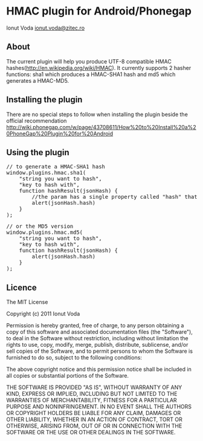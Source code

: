 # HMAC plugin for Android/Phonegap #
Ionut Voda <ionut.voda@zitec.ro>

## About ## 

The current plugin will help you produce UTF-8 compatible HMAC hashes(http://en.wikipedia.org/wiki/HMAC). It currently supports 2 hasher functions: sha1 which produces a HMAC-SHA1 hash and md5 which generates a HMAC-MD5.

## Installing the plugin ##

There are no special steps to follow when installing the plugin beside the official recommendation http://wiki.phonegap.com/w/page/43708611/How%20to%20Install%20a%20PhoneGap%20Plugin%20for%20Android

## Using the plugin ## 

<pre>
// to generate a HMAC-SHA1 hash
window.plugins.hmac.sha1(
    "string you want to hash", 
    "key to hash with",
    function hashResult(jsonHash) {
        //the param has a single property called "hash" that contains your hash
        alert(jsonHash.hash)
    }
);
</pre>

<pre>
// or the MD5 version
window.plugins.hmac.md5(
    "string you want to hash", 
    "key to hash with",
    function hashResult(jsonHash) {
        alert(jsonHash.hash)
    }
);
</pre>

## Licence ##

The MIT License

Copyright (c) 2011 Ionut Voda

Permission is hereby granted, free of charge, to any person obtaining a copy
of this software and associated documentation files (the "Software"), to deal
in the Software without restriction, including without limitation the rights
to use, copy, modify, merge, publish, distribute, sublicense, and/or sell
copies of the Software, and to permit persons to whom the Software is
furnished to do so, subject to the following conditions:

The above copyright notice and this permission notice shall be included in
all copies or substantial portions of the Software.

THE SOFTWARE IS PROVIDED "AS IS", WITHOUT WARRANTY OF ANY KIND, EXPRESS OR
IMPLIED, INCLUDING BUT NOT LIMITED TO THE WARRANTIES OF MERCHANTABILITY,
FITNESS FOR A PARTICULAR PURPOSE AND NONINFRINGEMENT. IN NO EVENT SHALL THE
AUTHORS OR COPYRIGHT HOLDERS BE LIABLE FOR ANY CLAIM, DAMAGES OR OTHER
LIABILITY, WHETHER IN AN ACTION OF CONTRACT, TORT OR OTHERWISE, ARISING FROM,
OUT OF OR IN CONNECTION WITH THE SOFTWARE OR THE USE OR OTHER DEALINGS IN
THE SOFTWARE.